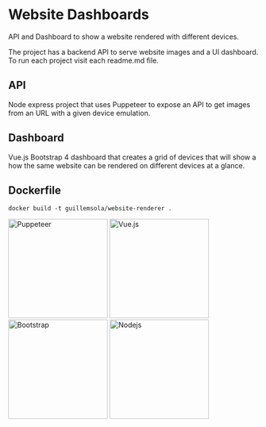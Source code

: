 # Website Dashboards

API and Dashboard to show a website rendered with different devices.

The project has a backend API to serve website images and a UI dashboard. To run each project visit each readme.md file.

## API

Node express project that uses Puppeteer to expose an API to get images from an URL with a given device emulation.

## Dashboard

Vue.js Bootstrap 4 dashboard that creates a grid of devices that will show a how the same website can be rendered on different devices at a glance.

## Dockerfile

`docker build -t guillemsola/website-renderer .`

<img src="https://developers.google.com/web/tools/images/puppeteer.png" alt="Puppeteer" width="200"/>
<img src="https://vuejs.org/images/logo.png" alt="Vue.js" width="200"/>
<img src="https://upload.wikimedia.org/wikipedia/commons/e/ea/Boostrap_logo.svg" alt="Bootstrap" width="200"/>
<img src="https://nodejs.org/static/images/logos/nodejs-new-pantone-black.png" alt="Nodejs" width="200"/>